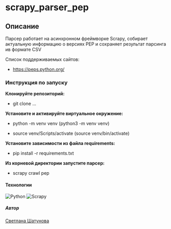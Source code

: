 # scrapy_parser_pep

## Описание

Парсер работает на асинхронном фреймворке Scrapy, собирает актуальную информацию о версиях PEP и сохраняет результат парсинга ив формате CSV

Список поддерживаемых сайтов:

- https://peps.python.org/

### Инструкция по запуску

**Клонируйте репозиторий:**

- git clone ...

**Установите и активируйте виртуальное окружение:**

- python -m venv venv (python3 -m venv venv)

- source venv/Scripts/activate (source venv/bin/activate)

**Установите зависимости из файла requirements:**

- pip install -r requirements.txt

**Из корневой директории запустите парсер:**

- scrapy crawl pep

#### Технологии

![Python](https://img.shields.io/badge/python-3.9-blue?logo=python)
![Scrapy](https://img.shields.io/badge/Scrapy-2.5.1-brightgreen?logo=scrapy&labelColor=grey&color=blue)

##### Автор

[Светлана Шатунова](https://github.com/SvShatunova)
